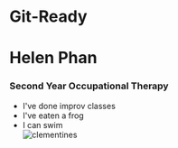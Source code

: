 # Git-Ready
# Helen Phan <br>
### Second Year Occupational Therapy <br>
- I've done improv classes <br>
- I've eaten a frog <br>
- I can swim <br>
![clementines](https://i.pinimg.com/originals/31/7f/61/317f61c95a1f7ef9f470af2a6789fa2e.png)